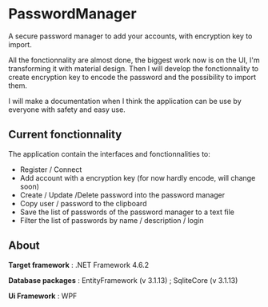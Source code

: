 # PasswordManager
A secure password manager to add your accounts, with encryption key to import.

All the fonctionnality are almost done, the biggest work now is on the UI, I'm transforming it with material design. Then I will develop the fonctionnality to create encryption key to encode the password and the possibility to import them.

I will make a documentation when I think the application can be use by everyone with safety and easy use.


## Current fonctionnality

The application contain the
interfaces and fonctionnalities to:
- Register / Connect
- Add account with a encryption key (for now hardly encode, will change soon)
- Create / Update /Delete password into the password manager
- Copy user / password to the clipboard
- Save the list of passwords of the password manager to a text file
- Filter the list of passwords by name / description / login

## About
**Target framework** : .NET Framework 4.6.2

**Database packages** : EntityFramework (v 3.1.13) ; SqliteCore (v 3.1.13)

**Ui Framework** : WPF
